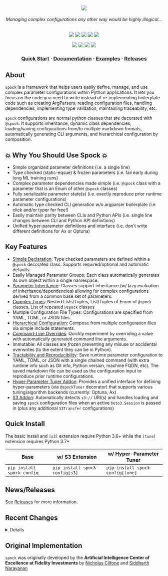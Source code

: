 <html>
<h1 align="center">
    <a href="https://fidelity.github.io/spock/"><img src="https://raw.githubusercontent.com/fidelity/spock/master/resources/images/logo.png"/></a>
    <h6 align="center">Managing complex configurations any other way would be highly illogical...</h6>
</h1>

<p align="center">
  <a href="https://opensource.org/licenses/Apache-2.0"><img src="https://img.shields.io/badge/License-Apache%202.0-9cf"/></a>
  <a href="https://bestpractices.coreinfrastructure.org/projects/5551"><img src="https://bestpractices.coreinfrastructure.org/projects/5551/badge"/></a>
  <a><img src="https://github.com/fidelity/spock/workflows/pytest/badge.svg?branch=master"/></a>
<a href="https://coveralls.io/github/fidelity/spock?branch=master"><img src="https://coveralls.io/repos/github/fidelity/spock/badge.svg?branch=master"/></a>
  <a><img src="https://github.com/fidelity/spock/workflows/docs/badge.svg"/></a>
</p>

<p align="center">
  <a><img src="https://img.shields.io/badge/python-3.6+-informational.svg"/></a>
  <a href="https://github.com/psf/black"><img src="https://img.shields.io/badge/code%20style-black-000000.svg"/></a>
  <a href="https://badge.fury.io/py/spock-config"><img src="https://badge.fury.io/py/spock-config.svg"/></a>
  <a href="https://pepy.tech/badge/spock-config"><img src="https://static.pepy.tech/personalized-badge/spock-config?period=total&units=international_system&left_color=grey&right_color=orange&left_text=Downloads"/></a>
</p>
  
<h3 align="center">
  <a href="https://fidelity.github.io/spock/Quick-Start">Quick Start</a>
  <span> · </span>
  <a href="https://fidelity.github.io/spock/">Documentation</a>
  <span> · </span>
  <a href="https://github.com/fidelity/spock/blob/master/examples">Examples</a>
  <span> · </span>
  <a href="https://github.com/fidelity/spock/releases">Releases</a>
</h3>
  
</html>

## About

`spock` is a framework that helps users easily define, manage, and use complex parameter configurations within Python 
applications. It lets you focus on the code you need to write instead of re-implementing boilerplate code such as
creating ArgParsers, reading configuration files, handling dependencies, implementing type validation, 
maintaining traceability, etc.

`spock` configurations are normal python classes that are decorated with `@spock`. It supports 
inheritance, dynamic class dependencies, loading/saving configurations from/to multiple markdown formats, automatically 
generating CLI arguments, and hierarchical configuration by composition.

## 💥 Why You Should Use Spock 💥 

* Simple organized parameter definitions (i.e. a single line)
* Type checked (static-eqsue) & frozen parameters (i.e. fail early during long ML training runs)
* Complex parameter dependencies made simple (i.e. `@spock` class with a parameter that is an Enum of other 
`@spock` classes)
* Fully serializable parameter state(s) (i.e. exactly reproduce prior runtime parameter configurations)
* Automatic type checked CLI generation w/o argparser boilerplate (i.e click and/or typer for free!)
* Easily maintain parity between CLIs and Python APIs (i.e. single line changes between CLI and Python API definitions)
* Unified hyper-parameter definitions and interface (i.e. don't write different definitions for Ax or Optuna)

## Key Features

* [Simple Declaration](https://fidelity.github.io/spock/basics/Define): Type checked parameters are 
  defined within a `@spock` decorated class. Supports required/optional and automatic defaults.
* Easily Managed Parameter Groups: Each class automatically generates its own object within a single namespace.
* [Parameter Inheritance](https://fidelity.github.io/spock/advanced_features/Inheritance): Classes support 
  inheritance (w/ lazy evaluation of inheritance/dependencies) allowing for complex configurations derived from 
  a common base set of parameters.
* [Complex Types](https://fidelity.github.io/spock/advanced_features/Advanced-Types/): Nested Lists/Tuples, 
  List/Tuples of Enum of `@spock` classes, List of repeated `@spock` classes
* Multiple Configuration File Types: Configurations are specified from YAML, TOML, or JSON files.
* [Hierarchical Configuration](https://fidelity.github.io/spock/advanced_features/Composition/): Compose from 
  multiple configuration files via simple include statements.
* [Command-Line Overrides](https://fidelity.github.io/spock/advanced_features/Command-Line-Overrides/): Quickly 
  experiment by overriding a value with automatically generated command line arguments.
* Immutable: All classes are *frozen* preventing any misuse or accidental overwrites (to the extent they can be in 
  Python).
* [Tractability and Reproducibility](https://fidelity.github.io/spock/basics/Saving): Save runtime 
  parameter configuration to YAML, TOML, or JSON with a single chained command (with extra runtime info such as Git info, 
  Python version, machine FQDN, etc). The saved markdown file can be used as the configuration input to reproduce 
  prior runtime configurations.
* [Hyper-Parameter Tuner Addon](https://fidelity.github.io/spock/addons/tuner/About): Provides a unified
  interface for defining hyper-parameters (via `@spockTuner` decorator) that supports various tuning/algorithm 
  backends (currently: Optuna, Ax)
* [S3 Addon](https://fidelity.github.io/spock/addons/S3): Automatically detects `s3://` URI(s) and handles loading 
  and saving `spock` configuration files when an active `boto3.Session` is passed in (plus any additional 
  `S3Transfer` configurations)

## Quick Install

The basic install and `[s3]` extension require Python 3.6+ while the `[tune]` extension requires Python 3.7+

| Base | w/ S3 Extension | w/ Hyper-Parameter Tuner |
|------|-----------------|--------------------------|
| `pip install spock-config` | `pip install spock-config[s3]` | `pip install spock-config[tune]` |

## News/Releases

See [Releases](https://github.com/fidelity/spock/releases) for more information.

<html>
<h2 id="features"> 
  Recent Changes
</h2>
</html>

<details>

#### March 11th, 2022
* Added support for simple `typing.Callable` types (WIP: advanced versions)
* Added support for post init hooks that allow for validation on parameters defined within `@spock` decorated classes. 
Additionally, added some common validation check to utils (within, greater than, less than, etc.)
* Updated unit tests to support Python 3.10

#### January 26th, 2022
* Added `evolve` support to the underlying `SpockBuilder` class. This provides functionality similar to the underlying
attrs library ([attrs.evolve](https://www.attrs.org/en/stable/api.html#attrs.evolve)). `evolve()` creates a new 
`Spockspace` instance based on differences between the underlying declared state and any passed in instantiated 
`@spock` decorated classes.

#### January 18th, 2022
* Support for lazy evaluation: (1) inherited classes do not need to be `@spock` decorated, (2) dependencies/references 
between `spock` classes can be lazily handled thus preventing the need for every `@spock` decorated classes to be 
passed into `*args` within the main `SpockBuilder` API
* Updated main API interface for better top-level imports (backwards compatible): `ConfigArgBuilder`->`SpockBuilder`
* Added stubs to the underlying decorator that should help with type hinting in VSCode (pylance/pyright)

</details>

## Original Implementation

`spock` was originally developed by the **Artificial Intelligence Center of Excellence at Fidelity Investments** by [Nicholas Cilfone](https://github.com/ncilfone) and [Siddharth Narayanan](https://github.com/sidnarayanan)


